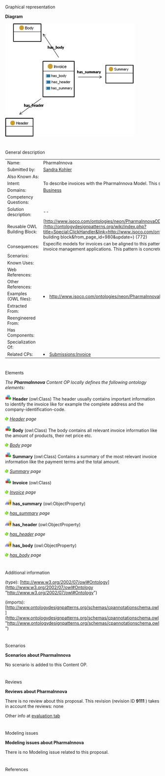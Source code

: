 # 

 Graphical representation



__Diagram__ 





[![Image:Imagen3.jpg](public/images/b/b4/Imagen3.jpg)](../Image/Imagen3.jpg "Image:Imagen3.jpg")





# 

 General description




|  |  |
| --- | --- |
|  Name:  |  PharmaInnova  |
|  Submitted by:  | [Sandra Kohler](../User/Sandra_Kohler "User:Sandra Kohler")  |
|  Also Known As:  |  |
|  Intent:  |  To describe invoices with the PharmaInnova Model. This schema can be applied to other invoice models.  |
|  Domains:  | [Business](../Community/Business "Community:Business")  |
|  Competency Questions:  |  |
|  Solution description:  |  --  |
|  Reusable OWL Building Block:  | [http://www.isoco.com/ontologies/neon/PharmaInnovaODP.owl](http://ontologydesignpatterns.org/wiki/index.php?title=Special:ClickHandler&link=http://www.isoco.com/ontologies/neon/PharmaInnovaODP.owl&message=OWL building block&from_page_id=980&update=)  (772)  |
|  Consequences:  |  Especific models for invoices can be aligned to this pattern, which then acts as a semantic facade to different invoice management applications. This pattern is concreter and simplier, but less flexible than the invoice ODP.  |
|  Scenarios:  |  |
|  Known Uses:  |  |
|  Web References:  |  |
|  Other References:  |  |
|  Examples (OWL files):  | <li><a class="external free" href="http://www.isoco.com/ontologies/neon/PharmaInnovaInvoiceOntology.owl" rel="nofollow" title="http://www.isoco.com/ontologies/neon/PharmaInnovaInvoiceOntology.owl">        http://www.isoco.com/ontologies/neon/PharmaInnovaInvoiceOntology.owl       </a></li> |
|  Extracted From:  |  |
|  Reengineered From:  |  |
|  Has Components:  |  |
|  Specialization Of:  |  |
|  Related CPs:  | <li><a href="Submissions%253AInvoice.html" title="Submissions:Invoice">        Submissions:Invoice       </a></li> |



  





# 

 Elements



_The
 __PharmaInnova__ 
 Content OP locally defines the following ontology elements:_ 





[![Class](public/images/thumb/2/27/Class.gif/20px-Class.gif)](../Image/Class.gif "Class")
__Header__ 
 (owl:Class) The header usually contains important information to identify the invoice like for example the complete address and the company-identification-code.
 
[![](public/images/thumb/8/87/ArrowRight.gif/11px-ArrowRight.gif)](../Image/ArrowRight.gif "ArrowRight.gif")
_[Header](../Submissions/PharmaInnova/Header "Submissions:PharmaInnova/Header") 
 page_ 



[![Class](public/images/thumb/2/27/Class.gif/20px-Class.gif)](../Image/Class.gif "Class")
__Body__ 
 (owl:Class) The body contains all relevant invoice information like the amount of products, their net price etc.
 
[![](public/images/thumb/8/87/ArrowRight.gif/11px-ArrowRight.gif)](../Image/ArrowRight.gif "ArrowRight.gif")
_[Body](../Submissions/PharmaInnova/Body "Submissions:PharmaInnova/Body") 
 page_ 



[![Class](public/images/thumb/2/27/Class.gif/20px-Class.gif)](../Image/Class.gif "Class")
__Summary__ 
 (owl:Class) Contains a summary of the most relevant invoice information like the payment terms and the total amount.
 
[![](public/images/thumb/8/87/ArrowRight.gif/11px-ArrowRight.gif)](../Image/ArrowRight.gif "ArrowRight.gif")
_[Summary](../Submissions/PharmaInnova/Summary "Submissions:PharmaInnova/Summary") 
 page_ 



[![Class](public/images/thumb/2/27/Class.gif/20px-Class.gif)](../Image/Class.gif "Class")
__Invoice__ 
 (owl:Class)
 
[![](public/images/thumb/8/87/ArrowRight.gif/11px-ArrowRight.gif)](../Image/ArrowRight.gif "ArrowRight.gif")
_[Invoice](../Submissions/PharmaInnova/Invoice "Submissions:PharmaInnova/Invoice") 
 page_ 



[![ObjectProperty](public/images/thumb/c/c3/ObjectProperty.gif/20px-ObjectProperty.gif)](../Image/ObjectProperty.gif "ObjectProperty")
__has\_summary__ 
 (owl:ObjectProperty)
 
[![](public/images/thumb/8/87/ArrowRight.gif/11px-ArrowRight.gif)](../Image/ArrowRight.gif "ArrowRight.gif")
_[has\_summary](../Submissions/PharmaInnova/has_summary "Submissions:PharmaInnova/has summary") 
 page_ 



[![ObjectProperty](public/images/thumb/c/c3/ObjectProperty.gif/20px-ObjectProperty.gif)](../Image/ObjectProperty.gif "ObjectProperty")
__has\_header__ 
 (owl:ObjectProperty)
 
[![](public/images/thumb/8/87/ArrowRight.gif/11px-ArrowRight.gif)](../Image/ArrowRight.gif "ArrowRight.gif")
_[has\_header](../Submissions/PharmaInnova/has_header "Submissions:PharmaInnova/has header") 
 page_ 



[![ObjectProperty](public/images/thumb/c/c3/ObjectProperty.gif/20px-ObjectProperty.gif)](../Image/ObjectProperty.gif "ObjectProperty")
__has\_body__ 
 (owl:ObjectProperty)
 
[![](public/images/thumb/8/87/ArrowRight.gif/11px-ArrowRight.gif)](../Image/ArrowRight.gif "ArrowRight.gif")
_[has\_body](../Submissions/PharmaInnova/has_body "Submissions:PharmaInnova/has body") 
 page_ 


# 

 Additional information



 (type):
 [http://www.w3.org/2002/07/owl#Ontology](http://www.w3.org/2002/07/owl#Ontology "http://www.w3.org/2002/07/owl#Ontology") 




 (imports):
 [http://www.ontologydesignpatterns.org/schemas/cpannotationschema.owl](http://www.ontologydesignpatterns.org/schemas/cpannotationschema.owl "http://www.ontologydesignpatterns.org/schemas/cpannotationschema.owl") 




# 

 Scenarios




__Scenarios about PharmaInnova__ 


 No scenario is added to this Content OP.
 




# 

 Reviews




__Reviews about PharmaInnova__ 


 There is no review about this proposal.
This revision (revision ID
 __9111__ 
 ) takes in account the reviews: none
 



 Other info at
 [evaluation tab](http://ontologydesignpatterns.org/wiki/index.php?title=Submissions:PharmaInnova&action=evaluation "http://ontologydesignpatterns.org/wiki/index.php?title=Submissions:PharmaInnova&action=evaluation") 





  





# 

 Modeling issues




__Modeling issues about PharmaInnova__ 


 There is no Modeling issue related to this proposal.
 




  





# 

 References